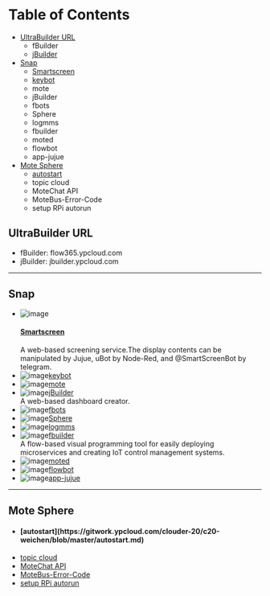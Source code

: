 # Table of Contents
* [UltraBuilder URL](#1)
  - fBuilder
  - [jBuilder](#12)
* [Snap](#2)
  - [Smartscreen](#21)
  - [keybot](#22)
  - mote
  - jBuilder
  - fbots
  - Sphere
  - logmms
  - fbuilder
  - moted
  - flowbot
  - app-jujue
* [Mote Sphere](#3)
  - [autostart](#31)
  - topic cloud
  - MoteChat API
  - MoteBus-Error-Code
  - setup RPi autorun

## <h2 id="1">UltraBuilder URL</h2>
* fBuilder: flow365.ypcloud.com
* jBuilder: jbuilder.ypcloud.com
-----------------------------------------------------
## <h2 id="2">Snap</h2>
* ![image](https://github.com/monica3386111/image/blob/main/smartscreen.png)<h4 id="21">[Smartscreen](https://snapcraft.io/smartscreen)</h4>A web-based screening service.The display contents can be manipulated by Jujue, uBot by Node-Red, and @SmartScreenBot by telegram.
* ![image](https://github.com/monica3386111/image/blob/main/keybot.png)[keybot](https://snapcraft.io/keybot)
* ![image](https://github.com/monica3386111/image/blob/main/mote.png)[mote](https://snapcraft.io/mote)
* ![image](https://github.com/monica3386111/image/blob/main/jbuilder.png)[jBuilder](https://snapcraft.io/jbuilder)
<br>A web-based dashboard creator.
* ![image](https://github.com/monica3386111/image/blob/main/fbots.jpeg)[fbots](https://snapcraft.io/fbots)
* ![image](https://github.com/monica3386111/image/blob/main/sphere.png)[Sphere](https://snapcraft.io/sphere)
* ![image](https://github.com/monica3386111/image/blob/main/logmms.png)[logmms](https://snapcraft.io/logmms)
* ![image](https://res.cloudinary.com/canonical/image/fetch/f_auto,q_auto,fl_sanitize,w_60,h_60/https://dashboard.snapcraft.io/site_media/appmedia/2020/05/FB.png)[fbuilder](https://snapcraft.io/fbuilder)
<br>A flow-based visual programming tool for easily deploying microservices and creating IoT control management systems.
* ![image](https://res.cloudinary.com/canonical/image/fetch/f_auto,q_auto,fl_sanitize,w_60,h_60/https://dashboard.snapcraft.io/site_media/appmedia/2020/08/7A7FE9FD-366E-43A5-8006-69EDFFF2548E.jpeg.png)[moted](https://snapcraft.io/moted)
* ![image](https://res.cloudinary.com/canonical/image/fetch/f_auto,q_auto,fl_sanitize,w_60,h_60/https://dashboard.snapcraft.io/site_media/appmedia/2020/03/fbuilder.jpeg_IMnAKHn.png)[flowbot](https://snapcraft.io/flowbot)
* ![image](https://res.cloudinary.com/canonical/image/fetch/f_auto,q_auto,fl_sanitize,w_60,h_60/https://dashboard.snapcraft.io/site_media/appmedia/2019/10/jujue_320x320.png)[app-jujue](https://snapcraft.io/app-jujue)
-----------------------------------------------------
## <h2 id="3">Mote Sphere</h2>
* <h4 id="31">[autostart](https://gitwork.ypcloud.com/clouder-20/c20-weichen/blob/master/autostart.md)</h4>
* [topic cloud](https://gitwork.ypcloud.com/clouder-19/c19-dawn/blob/master/topic%20cloud.md)
* [MoteChat API](https://gitwork.ypcloud.com/clouder-17/c17-wei/blob/master/md%20file/MoteChat%20API/MoteChat%20API.md)
* [MoteBus-Error-Code](https://gitwork.ypcloud.com/clouder-17/c17-wei/blob/master/md%20file/MoteBus-Error-Code.md)
* [setup RPi autorun](https://gitwork.ypcloud.com/clouder-17/c17-wei/blob/master/md%20file/setup%20RPi%20autorun.md)
